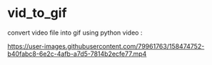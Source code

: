 # vid_to_gif
convert video file into gif using python 
video :

https://user-images.githubusercontent.com/79961763/158474752-b40fabc8-6e2c-4afb-a7d5-7814b2ecfe77.mp4

